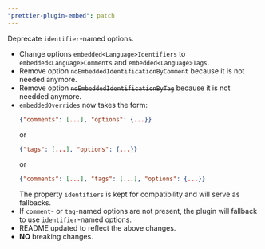 ```yaml
---
"prettier-plugin-embed": patch
---
```


Deprecate `identifier`-named options.

- Change options `embedded<Language>Identifiers` to `embedded<Language>Comments` and `embedded<Language>Tags`.
- Remove option ~~`noEmbeddedIdentificationByComment`~~ because it is not needed anymore.
- Remove option ~~`noEmbeddedIdentificationByTag`~~ because it is not needded anymore.
- `embeddedOverrides` now takes the form:
  ```json
  {"comments": [...], "options": {...}}
  ```
  or
  ```json
  {"tags": [...], "options": {...}}
  ```
  or
  ```json
  {"comments": [...], "tags": [...], "options": {...}}
  ```
  The property `identifiers` is kept for compatibility and will serve as fallbacks.
- If `comment`- or `tag`-named options are not present, the plugin will fallback to use `identifier`-named options.
- README updated to reflect the above changes.
- **NO** breaking changes.
